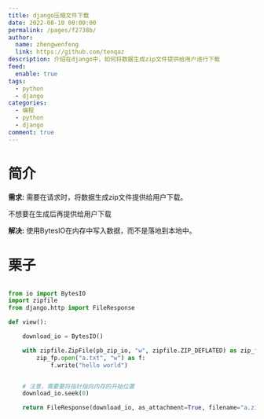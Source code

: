 ```yaml
---
title: django压缩文件下载
date: 2022-08-10 00:00:00
permalink: /pages/f2738b/
author: 
  name: zhengwenfeng
  link: https://github.com/tenqaz
description: 介绍在django中，如何将数据生成zip文件提供给用户进行下载
feed: 
  enable: true
tags: 
  - python
  - django
categories: 
  - 编程
  - python
  - django
comment: true
---
```




# 简介

**需求:**
需要在请求时，将数据生成zip文件提供给用户下载。

不想要在生成后再提供给用户下载

**解决:**
使用BytesIO在内存中写入数据，而不是落地到本地中。


# 栗子
```python

from io import BytesIO
import zipfile
from django.http import FileResponse

def view():

    download_io = BytesIO()

    with zipfile.ZipFile(pb_zip_io, "w", zipfile.ZIP_DEFLATED) as zip_fp:
        zip_fp.open("a.txt", "w") as f:
            f.write("hello world")


    # 注意，需要要将指针指向内存的开始位置
    download_io.seek(0)

    return FileResponse(download_io, as_attachment=True, filename="a.zip")
```